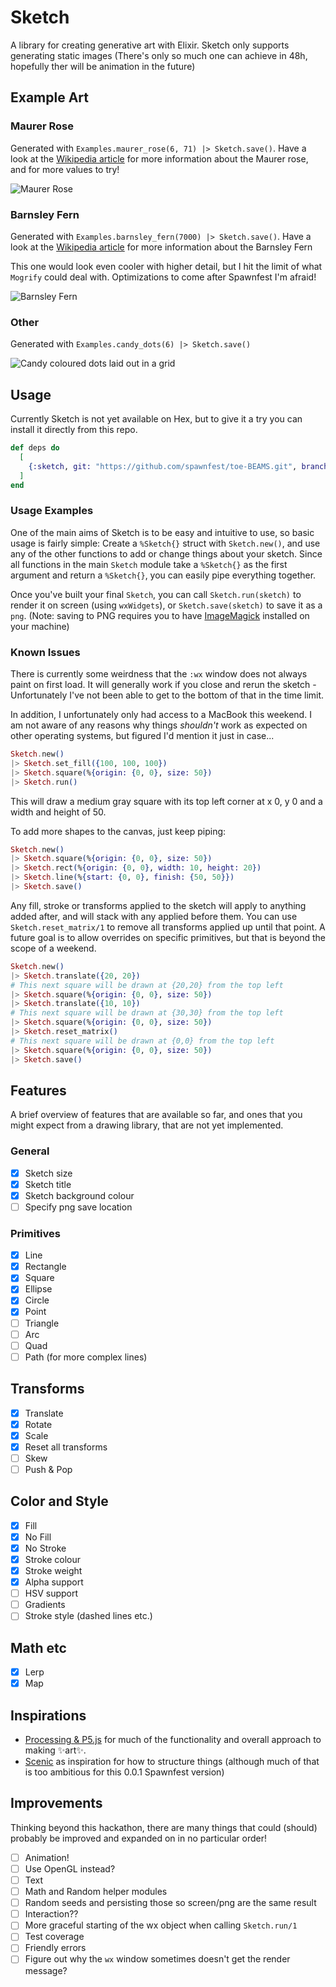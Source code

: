 # Sketch

A library for creating generative art with Elixir. Sketch only supports generating static images (There's only so much one can achieve in 48h, hopefully ther will be animation in the future)

## Example Art

### Maurer Rose

Generated with `Examples.maurer_rose(6, 71) |> Sketch.save()`. Have a look at the [Wikipedia article](https://en.wikipedia.org/wiki/Maurer_rose) for more information about the Maurer rose, and for more values to try!

![Maurer Rose](maurer_rose.png)

### Barnsley Fern

Generated with `Examples.barnsley_fern(7000) |> Sketch.save()`. Have a look at the [Wikipedia article](https://en.wikipedia.org/wiki/Barnsley_fern) for more information about the Barnsley Fern

This one would look even cooler with higher detail, but I hit the limit of what `Mogrify` could deal with. Optimizations to come after Spawnfest I'm afraid!

![Barnsley Fern](barnsley_fern.png)

### Other

Generated with `Examples.candy_dots(6) |> Sketch.save()`

![Candy coloured dots laid out in a grid](candy_dots.png)

## Usage

Currently Sketch is not yet available on Hex, but to give it a try you can install it directly from this repo.

```elixir
def deps do
  [
    {:sketch, git: "https://github.com/spawnfest/toe-BEAMS.git", branch: "main"}
  ]
end
```

### Usage Examples

One of the main aims of Sketch is to be easy and intuitive to use, so basic usage is fairly simple: Create a `%Sketch{}` struct with `Sketch.new()`, and use any of the other functions to add or change things about your sketch. Since all functions in the
main `Sketch` module take a `%Sketch{}` as the first argument and return a `%Sketch{}`, you can easily pipe everything together.

Once you've built your final `Sketch`, you can call `Sketch.run(sketch)` to render it on screen (using `wxWidgets`), or `Sketch.save(sketch)` to save it as a `png`. (Note: saving to PNG requires you to have [ImageMagick](https://imagemagick.org/script/download.php) installed on your machine)


### Known Issues

There is currently some weirdness that the `:wx` window does not always paint on first load. It will generally work if you close and rerun the sketch - Unfortunately I've not been able to get to the bottom of that in the time limit.

In addition, I unfortunately only had access to a MacBook this weekend. I am not aware of
any reasons why things _shouldn't_ work as expected on other operating systems, but figured I'd mention it just in case...

```elixir
Sketch.new()
|> Sketch.set_fill({100, 100, 100})
|> Sketch.square(%{origin: {0, 0}, size: 50})
|> Sketch.run()
```

This will draw a medium gray square with its top left corner at x 0, y 0 and a width and height of 50.

To add more shapes to the canvas, just keep piping:

```elixir
Sketch.new()
|> Sketch.square(%{origin: {0, 0}, size: 50})
|> Sketch.rect(%{origin: {0, 0}, width: 10, height: 20})
|> Sketch.line(%{start: {0, 0}, finish: {50, 50}})
|> Sketch.save()
```

Any fill, stroke or transforms applied to the sketch will apply to anything added after, and will stack with any applied before them. You can use `Sketch.reset_matrix/1` to remove all transforms applied up until that point. A future goal is to allow overrides on specific primitives, but that is beyond the scope of a weekend.

```elixir
Sketch.new()
|> Sketch.translate({20, 20})
# This next square will be drawn at {20,20} from the top left
|> Sketch.square(%{origin: {0, 0}, size: 50})
|> Sketch.translate({10, 10})
# This next square will be drawn at {30,30} from the top left
|> Sketch.square(%{origin: {0, 0}, size: 50})
|> Sketch.reset_matrix()
# This next square will be drawn at {0,0} from the top left
|> Sketch.square(%{origin: {0, 0}, size: 50})
|> Sketch.save()
```

## Features

A brief overview of features that are available so far, and ones that you might expect from a drawing library, that are not yet implemented.

### General

- [x] Sketch size
- [x] Sketch title
- [x] Sketch background colour
- [ ] Specify png save location

### Primitives

- [x] Line
- [x] Rectangle
- [x] Square
- [x] Ellipse
- [x] Circle
- [x] Point
- [ ] Triangle
- [ ] Arc
- [ ] Quad
- [ ] Path (for more complex lines)

## Transforms

- [x] Translate
- [x] Rotate
- [x] Scale
- [x] Reset all transforms
- [ ] Skew
- [ ] Push & Pop

## Color and Style

- [x] Fill
- [x] No Fill
- [x] No Stroke
- [x] Stroke colour
- [x] Stroke weight
- [x] Alpha support
- [ ] HSV support
- [ ] Gradients
- [ ] Stroke style (dashed lines etc.)

## Math etc

- [x] Lerp
- [x] Map

## Inspirations

- [Processing & P5.js](https://processing.org/) for much of the functionality and overall approach to making ✨art✨.
- [Scenic](https://github.com/boydm/scenic) as inspiration for how to structure things (although much of that is too ambitious for this 0.0.1 Spawnfest version)

## Improvements

Thinking beyond this hackathon, there are many things that could (should) probably be improved and expanded on in no particular order!

- [ ] Animation!
- [ ] Use OpenGL instead?
- [ ] Text
- [ ] Math and Random helper modules
- [ ] Random seeds and persisting those so screen/png are the same result
- [ ] Interaction??
- [ ] More graceful starting of the wx object when calling `Sketch.run/1`
- [ ] Test coverage
- [ ] Friendly errors
- [ ] Figure out why the `wx` window sometimes doesn't get the render message?
